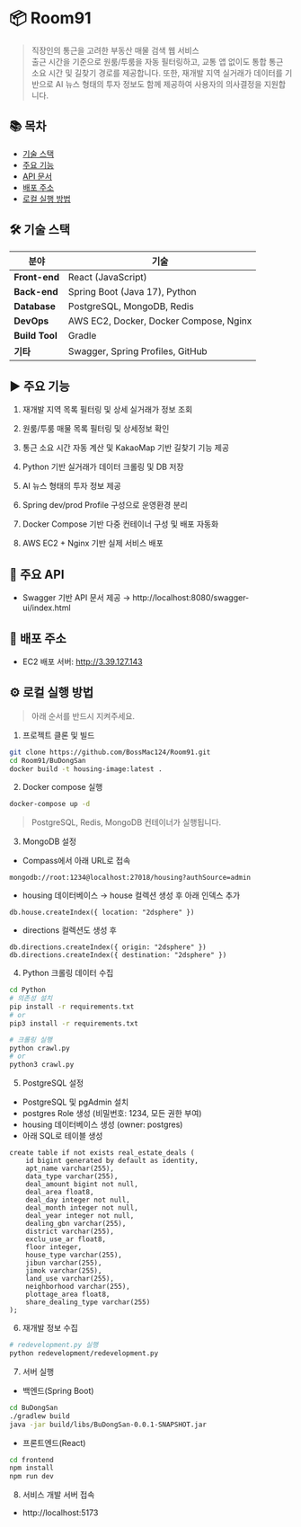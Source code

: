 # 📦 Room91

> 직장인의 통근을 고려한 부동산 매물 검색 웹 서비스  
출근 시간을 기준으로 원룸/투룸을 자동 필터링하고, 교통 앱 없이도 통합 통근 소요 시간 및 길찾기 경로를 제공합니다.
또한, 재개발 지역 실거래가 데이터를 기반으로 AI 뉴스 형태의 투자 정보도 함께 제공하여 사용자의 의사결정을 지원합니다.

## 📚 목차
- [기술 스택](#-기술-스택)
- [주요 기능](#-주요-기능)
- [API 문서](#-주요-api)
- [배포 주소](#-배포-주소)
- [로컬 실행 방법](#-로컬-실행-방법)

## 🛠 기술 스택


| 분야             | 기술                                     |
| -------------- | -------------------------------------- |
| **Front-end**  | React (JavaScript)                     |
| **Back-end**   | Spring Boot (Java 17), Python          |
| **Database**   | PostgreSQL, MongoDB, Redis             |
| **DevOps**     | AWS EC2, Docker, Docker Compose, Nginx |
| **Build Tool** | Gradle                                 |
| **기타**         | Swagger, Spring Profiles, GitHub       |


## ▶️ 주요 기능
1. 재개발 지역 목록 필터링 및 상세 실거래가 정보 조회

2. 원룸/투룸 매물 목록 필터링 및 상세정보 확인

3. 통근 소요 시간 자동 계산 및 KakaoMap 기반 길찾기 기능 제공

4. Python 기반 실거래가 데이터 크롤링 및 DB 저장

5. AI 뉴스 형태의 투자 정보 제공

6. Spring dev/prod Profile 구성으로 운영환경 분리

7. Docker Compose 기반 다중 컨테이너 구성 및 배포 자동화

8. AWS EC2 + Nginx 기반 실제 서비스 배포

## 📡 주요 API

- Swagger 기반 API 문서 제공
  → http://localhost:8080/swagger-ui/index.html

## 🚀 배포 주소

- EC2 배포 서버: http://3.39.127.143

## ⚙️ 로컬 실행 방법

> 아래 순서를 반드시 지켜주세요.

1. 프로젝트 클론 및 빌드
```bash
git clone https://github.com/BossMac124/Room91.git
cd Room91/BuDongSan
docker build -t housing-image:latest .
```

2. Docker compose 실행
```bash
docker-compose up -d
```
> PostgreSQL, Redis, MongoDB 컨테이너가 실행됩니다.

3. MongoDB 설정
- Compass에서 아래 URL로 접속
```aiignore
mongodb://root:1234@localhost:27018/housing?authSource=admin
```
- housing 데이터베이스 → house 컬렉션 생성 후 아래 인덱스 추가
```aiignore
db.house.createIndex({ location: "2dsphere" })
```
- directions 컬렉션도 생성 후
```aiignore
db.directions.createIndex({ origin: "2dsphere" })
db.directions.createIndex({ destination: "2dsphere" })
```

4. Python 크롤링 데이터 수집
```bash
cd Python
# 의존성 설치
pip install -r requirements.txt
# or
pip3 install -r requirements.txt

# 크롤링 실행
python crawl.py
# or
python3 crawl.py
```

5. PostgreSQL 설정
- PostgreSQL 및 pgAdmin 설치
- postgres Role 생성 (비밀번호: 1234, 모든 권한 부여)
- housing 데이터베이스 생성 (owner: postgres)
- 아래 SQL로 테이블 생성

```tsql
create table if not exists real_estate_deals (
    id bigint generated by default as identity,
    apt_name varchar(255),
    data_type varchar(255),
    deal_amount bigint not null,
    deal_area float8,
    deal_day integer not null,
    deal_month integer not null,
    deal_year integer not null,
    dealing_gbn varchar(255),
    district varchar(255),
    exclu_use_ar float8,
    floor integer,
    house_type varchar(255),
    jibun varchar(255),
    jimok varchar(255),
    land_use varchar(255),
    neighborhood varchar(255),
    plottage_area float8,
    share_dealing_type varchar(255)
);
```

6. 재개발 정보 수집
```bash
# redevelopment.py 실행
python redevelopment/redevelopment.py
```

7. 서버 실행
- 백엔드(Spring Boot)
```bash
cd BuDongSan
./gradlew build
java -jar build/libs/BuDongSan-0.0.1-SNAPSHOT.jar
```
- 프론트엔드(React)
```bash
cd frontend
npm install
npm run dev
```

8. 서비스 개발 서버 접속
- http://localhost:5173

[//]: # (1. Git 클론)

[//]: # (    - ```git clone https://github.com/BossMac124/Room91.git```)

[//]: # ()
[//]: # (2. MongoDBCompass, docker Desktop 설치)

[//]: # ()
[//]: # (3. 프로젝트 복제 후 빌드 실행)

[//]: # ()
[//]: # (4. 터미널에서 )

[//]: # ()
[//]: # (   'cd BuDongSan )

[//]: # ()
[//]: # (   docker build -t housing-image:latest .')

[//]: # ()
[//]: # (   생성된 이미지 확인)

[//]: # ()
[//]: # (5. docker-compose.yml 파일 실행 후 docker Desktop에서 budongsan 멀티컨테이너 실행)

[//]: # ()
[//]: # (6. MongoDB 설치 후 27017 -> 27018 포트로 변경)

[//]: # ()
[//]: # (7. MongoDBCompass에서 접속할 때 url을 'mongodb://root:1234@localhost:27018/housing?authSource=admin' 으로 접속합니다.)

[//]: # ()
[//]: # (8. housing 데이터베이스 만들고 house 컬렉션 생성)

[//]: # ()
[//]: # (9. house 컬렉션에서 OpenMongoDB shell에 접속)

[//]: # ()
[//]: # (    'db.house.createIndex&#40; { location: "2dsphere" }&#41;' 명령어를 실행)

[//]: # ()
[//]: # (10. MongoDBCompass에서 directions 컬렉션을 생성후 OpenMongoDB shell에 접속)

[//]: # ()
[//]: # (      'db.directions.createIndex&#40; { origin: "2dsphere" }&#41;)

[//]: # ()
[//]: # (      db.directions.createIndex&#40; { destination: "2dsphere" }&#41;')

[//]: # ()
[//]: # (    명령어 실행)

[//]: # ()
[//]: # (11. Python 폴더 들어가서 터미널로 이동)

[//]: # ()
[//]: # (    'cd C:\Users\wjddu\IdeaProjects\Room91\Python' <- 각자 컴퓨터 디렉토리에 맞는 폴더 위치 수정)

[//]: # (   )
[//]: # (     Window : 'pip install -r requirements.txt ' 명령어 실행)

[//]: # ()
[//]: # (     Mac : 'pip3 install -r requirements.txt ' 명령어 실행)

[//]: # ()
[//]: # (13. Window : 'python crawl.py' 을)

[//]: # ()
[//]: # (    Mac : 'python3 crawl.py' 을 실행)

[//]: # (=======)

[//]: # (      'db.directions.createIndex&#40; { origin: "2dsphere" }&#41;)

[//]: # (      )
[//]: # (      db.directions.createIndex&#40; { destination: "2dsphere" }&#41;' )

[//]: # (      명령어 실행하여 인덱스 생성)

[//]: # ()
[//]: # (14. PostgreSQL 설치)

[//]: # ()
[//]: # (    Window : https://www.enterprisedb.com/downloads/postgres-postgresql-downloads 접속 후 15.12 버전 설치)

[//]: # ()
[//]: # (    Mac : 'brew install postgresql@15' -> 'brew link postgresql@15 --force')

[//]: # ()
[//]: # (    초기 비밀번호는 알아서 설정)

[//]: # ()
[//]: # (15. pgAdmin4 설치)

[//]: # ()
[//]: # (    Window : https://www.postgresql.org/ftp/pgadmin/pgadmin4/v9.2/windows -> Files에 pgadmin4-9.2-x64.exe 설치)

[//]: # ()
[//]: # (    Mac : 'brew install --cask pgadmin4' 설치 후 응용프로그램에서 확인)

[//]: # ()
[//]: # (16. pgAdmin4 접속 -> 초기 비밀번호 입력 -> 초기 서버로 연결됨)

[//]: # ()
[//]: # (17. Role 생성)

[//]: # ()
[//]: # (    Servers -> PostgreSQL 15 -> Login/Group Roles 우클릭 -> Create -> Login/Group Role 클릭)

[//]: # ()
[//]: # (    General 항목 / name : postgres)

[//]: # (    Definition 항목 / Password : 1234)

[//]: # (    Privileges 항목 / 전부 활성화 후 save)

[//]: # ()
[//]: # (18. Database 생성)

[//]: # (   )
[//]: # (    Servers -> PostgreSQL 15 -> Databases 우클릭 -> Create -> Database... 클릭)

[//]: # ()
[//]: # (    General 항목 / Database : housing, Owner : postgres)

[//]: # (    입력 후 save)

[//]: # ()
[//]: # (19. 인텔리제이 내부에 postgreSQL 연결)

[//]: # ()
[//]: # (    DB 우클릭 후 new -> Query Console 클릭)

[//]: # (    )
[//]: # (20. create table if not exists real_estate_deals &#40;)

[//]: # (    id bigint generated by default as identity,)

[//]: # (    apt_name varchar&#40;255&#41;,)

[//]: # (    data_type varchar&#40;255&#41;,)

[//]: # (    deal_amount bigint not null,)

[//]: # (    deal_area float8,)

[//]: # (    deal_day integer not null,)

[//]: # (    deal_month integer not null,)

[//]: # (    deal_year integer not null,)

[//]: # (    dealing_gbn varchar&#40;255&#41;,)

[//]: # (    district varchar&#40;255&#41;,)

[//]: # (    exclu_use_ar float8,)

[//]: # (    floor integer,)

[//]: # (    house_type varchar&#40;255&#41;,)

[//]: # (    jibun varchar&#40;255&#41;,)

[//]: # (    jimok varchar&#40;255&#41;,)

[//]: # (    land_use varchar&#40;255&#41;,)

[//]: # (    neighborhood varchar&#40;255&#41;,)

[//]: # (    plottage_area float8,)

[//]: # (    share_dealing_type varchar&#40;255&#41;)

[//]: # (    &#41;;)

[//]: # ()
[//]: # (    쿼리문 실행 -> 테이블, 컬럼 생성)

[//]: # ()
[//]: # (20. Python/redevelopment 경로에 있는 redevelopment.py 실행)

[//]: # ()
[//]: # (21. BuDongSanApplication 실행, cd ./frontend/ 에서 npm run dev 실행)

[//]: # ()
[//]: # (22. http://localhost:5173 접속)